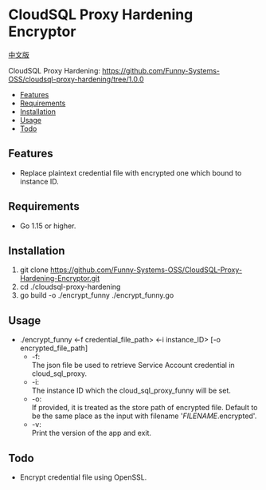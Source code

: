 # CloudSQL Proxy Hardening Encryptor

[中文版](https://github.com/Funny-Systems-OSS/CloudSQL-Proxy-Hardening-Encryptor/blob/master/README.zh.md)

CloudSQL Proxy Hardening:
  https://github.com/Funny-Systems-OSS/cloudsql-proxy-hardening/tree/1.0.0
+ [Features](#Features)
+ [Requirements](#Requirements)
+ [Installation](#Installation)
+ [Usage](#Usage)
+ [Todo](#Todo)
## Features
+ Replace plaintext credential file with encrypted one which bound to instance ID.
## Requirements
+ Go 1.15 or higher.
## Installation
1. git clone https://github.com/Funny-Systems-OSS/CloudSQL-Proxy-Hardening-Encryptor.git
2. cd ./cloudsql-proxy-hardening
3. go build -o ./encrypt_funny ./encrypt_funny.go
## Usage
+ ./encrypt_funny <-f credential_file_path> <-i instance_ID> [-o encrypted_file_path]
  + -f:\
    The json file be used to retrieve Service Account credential in cloud_sql_proxy.
  + -i:\
    The instance ID which the cloud_sql_proxy_funny will be set.
  + -o:\
    If provided, it is treated as the store path of encrypted file. Default to be the same place as the input with filename '*FILENAME*.encrypted'.
  + -v:\
    Print the version of the app and exit.
## Todo
+ Encrypt credential file using OpenSSL.
